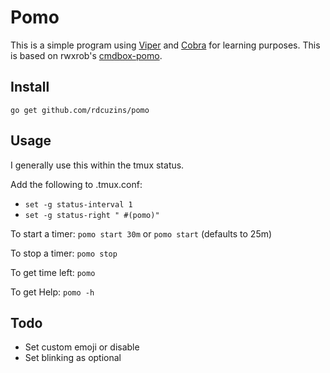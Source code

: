 # Pomo

This is a simple program using [Viper](https://github.com/spf13/viper) and [Cobra](https://github.com/spf13/cobra) for learning
purposes.  This is based on rwxrob's [cmdbox-pomo](https://github.com/rwxrob/cmdbox-pomo).

## Install

`go get github.com/rdcuzins/pomo`

## Usage

I generally use this within the tmux status.

Add the following to .tmux.conf:
- `set -g status-interval 1`
- `set -g status-right " #(pomo)"`

To start a timer:
`pomo start 30m` or `pomo start` (defaults to 25m)

To stop a timer:
`pomo stop`

To get time left:
`pomo`

To get Help:
`pomo -h`

## Todo

- Set custom emoji or disable
- Set blinking as optional

